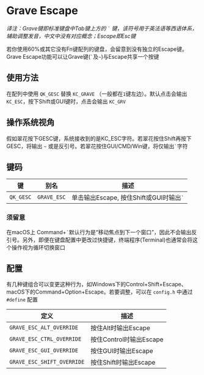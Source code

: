 # Grave Escape

<!---
  original document: 0.15.12:docs/feature_grave_esc.md
  git diff 0.15.12 HEAD -- docs/feature_grave_esc.md | cat
-->

*译注：Grave键即标准键盘中Tab键上方的 <code>&#96;</code> 键，该符号用于英法语等西语体系，辅助调整发音，中文中没有对应概念；Escape即Esc键*

若你使用60%或其它没有Fn键配列的键盘，会留意到没有独立的Escape键。Grave Escape功能可以让Grave键(<code>&#96;</code>及`~`)与Escape共享一个按键

## 使用方法

在配列中使用 `QK_GESC` 替换 `KC_GRAVE` （一般都在`1`键左边）。默认点击会输出 `KC_ESC`，按下Shift或GUI键时，点击会输出 `KC_GRV`

## 操作系统视角

假如翠花按下GESC键，系统接收到的是KC_ESC字符。若翠花按住Shift再按下GESC，将输出 `~` 或是反引号。若翠花按住GUI/CMD/Win键，将仅输出<code>&#96;</code>字符

## 键码

|键       |别名       |描述                                                               |
|---------|-----------|------------------------------------------------------------------|
|`QK_GESC`|`GRAVE_ESC`|单击输出Escape, 按住Shift或GUI时输出<code>&#96;</code>               |

### 须留意

在macOS上 Command+<code>&#96;</code>默认行为是“移动焦点到下一个窗口”，因此不会输出反引号。另外，即便在键盘配置中更改过快捷键，终端程序(Terminal)也通常会将这个操作视为循环切换窗口

## 配置

有几种键组合可以变更这种行为，如Windows下的Control+Shift+Escape、macOS下的Command+Option+Escape。若要调整，可以在 `config.h` 中通过 `#define` 配置

|定义                      |描述                                      |
|--------------------------|-----------------------------------------|
|`GRAVE_ESC_ALT_OVERRIDE`  |按住Alt时输出Escape                       |
|`GRAVE_ESC_CTRL_OVERRIDE` |按住Control时输出Escape                   |
|`GRAVE_ESC_GUI_OVERRIDE`  |按住GUI时输出Escape                       |
|`GRAVE_ESC_SHIFT_OVERRIDE`|按住Shift时输出Escape                     |
